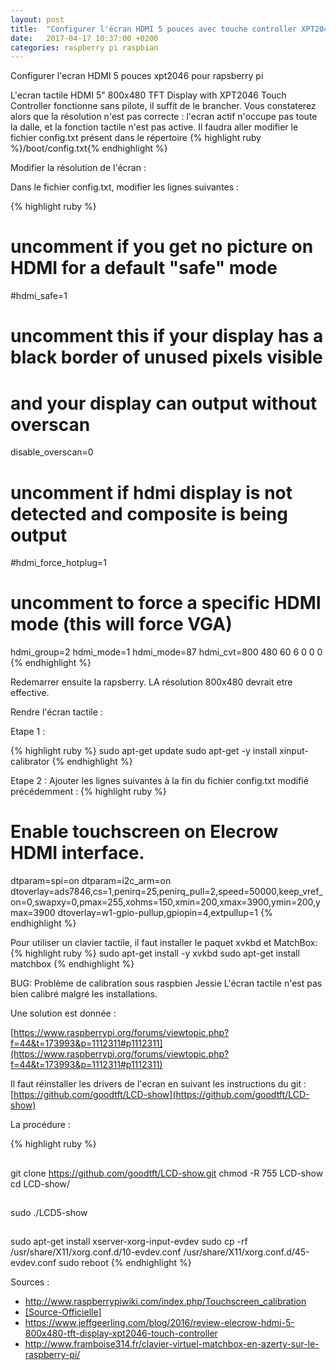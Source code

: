 ```yaml
---
layout: post
title:  "Configurer l'écran HDMI 5 pouces avec touche controller XPT2046 pour Rapsberry Pi"
date:   2017-04-17 10:37:00 +0200
categories: raspberry pi raspbian
---
```

Configurer l'ecran HDMI 5 pouces xpt2046 pour rapsberry pi


L'ecran tactile HDMI 5" 800x480 TFT Display with XPT2046 Touch Controller fonctionne sans pilote, il suffit de le brancher. 
Vous constaterez alors que la résolution n'est pas correcte : l'ecran actif n'occupe pas toute la dalle, et la fonction tactile n'est pas active.
Il faudra aller modifier le fichier config.txt présent dans le répertoire {% highlight ruby %}/boot/config.txt{% endhighlight %}

Modifier la résolution de l'écran :

Dans le fichier config.txt, modifier les lignes suivantes :

{% highlight ruby %}
# uncomment if you get no picture on HDMI for a default "safe" mode
#hdmi_safe=1

# uncomment this if your display has a black border of unused pixels visible
# and your display can output without overscan
disable_overscan=0

# uncomment if hdmi display is not detected and composite is being output
#hdmi_force_hotplug=1

# uncomment to force a specific HDMI mode (this will force VGA)
hdmi_group=2
hdmi_mode=1
hdmi_mode=87
hdmi_cvt=800 480 60 6 0 0 0
{% endhighlight %}

Redemarrer ensuite la rapsberry. LA résolution 800x480 devrait etre effective.


Rendre l'écran tactile :

Etape 1 :

{% highlight ruby %}
sudo apt-get update
sudo apt-get -y install xinput-calibrator
{% endhighlight %}

Etape 2 :
Ajouter les lignes suivantes à la fin du fichier config.txt modifié précédemment :
{% highlight ruby %}
# Enable touchscreen on Elecrow HDMI interface.
dtparam=spi=on
dtparam=i2c_arm=on
dtoverlay=ads7846,cs=1,penirq=25,penirq_pull=2,speed=50000,keep_vref_on=0,swapxy=0,pmax=255,xohms=150,xmin=200,xmax=3900,ymin=200,ymax=3900
dtoverlay=w1-gpio-pullup,gpiopin=4,extpullup=1
{% endhighlight %}


Pour utiliser un clavier tactile, il faut installer le paquet xvkbd et MatchBox:
{% highlight ruby %}
sudo apt-get install -y xvkbd
sudo apt-get install matchbox
{% endhighlight %}


 
BUG:
Problème de calibration sous raspbien Jessie
L'écran tactile n'est pas bien calibré malgré les installations.
 
Une solution est donnée :
 
 [https://www.raspberrypi.org/forums/viewtopic.php?f=44&t=173993&p=1112311#p1112311](https://www.raspberrypi.org/forums/viewtopic.php?f=44&t=173993&p=1112311#p1112311)
 
 Il faut réinstaller les drivers de l'ecran en suivant les instructions du git :
 [https://github.com/goodtft/LCD-show](https://github.com/goodtft/LCD-show)
 
La procédure : 
 
{% highlight ruby %}
##
git clone https://github.com/goodtft/LCD-show.git
chmod -R 755 LCD-show
cd LCD-show/
##
sudo ./LCD5-show
##
sudo apt-get install xserver-xorg-input-evdev
sudo cp -rf /usr/share/X11/xorg.conf.d/10-evdev.conf /usr/share/X11/xorg.conf.d/45-evdev.conf
sudo reboot
{% endhighlight %}
 
Sources : 
<ul>
<li>
<a href="http://www.raspberrypiwiki.com/index.php/Touchscreen_calibration" target="_blanck">http://www.raspberrypiwiki.com/index.php/Touchscreen_calibration</a>
</li>
<li>
<a href="https://www.elecrow.com/wiki/index.php?title=HDMI_Interface_5_Inch_800x480_TFT_Display" target="_blanck"> [Source-Officielle] </a>
</li>
<li>
<a href="https://www.jeffgeerling.com/blog/2016/review-elecrow-hdmi-5-800x480-tft-display-xpt2046-touch-controller" target="_blanck">https://www.jeffgeerling.com/blog/2016/review-elecrow-hdmi-5-800x480-tft-display-xpt2046-touch-controller</a>
</li>
<li>
<a href="http://www.framboise314.fr/clavier-virtuel-matchbox-en-azerty-sur-le-raspberry-pi/" target="_blanck">http://www.framboise314.fr/clavier-virtuel-matchbox-en-azerty-sur-le-raspberry-pi/</a>
</li>
</ul>

